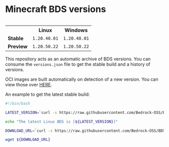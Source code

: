 # Minecraft BDS versions

<table align="right">
  <tr><th></th><th><strong>Linux</strong></th><th><strong>Windows</strong></th></tr>
<tr><td><strong>Stable</strong></td>
<td>
<code>1.20.40.01</code>
</td>
<td>
<code>1.20.40.01</code>
</td>
</tr>
<tr><td><strong>Preview</strong></td>
<td>
<code>1.20.50.22</code>
</td>
<td>
<code>1.20.50.22</code>
</td>
</tr>
</table>

This repository acts as an automatic archive of BDS versions.
You can consume the `versions.json` file to get the stable build
and a history of versions.

OCI images are built automatically on detection of a new version.
You can view those over [HERE](https://github.com/ScriptAPIOSS/BDS-OCI).

An example to get the latest stable build:

```bash
#!/bin/bash

LATEST_VERSION=`curl -s https://raw.githubusercontent.com/Bedrock-OSS/BDS-Versions/main/versions.json | jq -r '.linux.stable'`

echo "The latest Linux BDS is [${LATEST_VERSION}]"

DOWNLOAD_URL=`curl -s https://raw.githubusercontent.com/Bedrock-OSS/BDS-Versions/main/linux/${LATEST_VERSION}.json | jq -r '.download_url'`

wget ${DOWNLOAD_URL}
```

